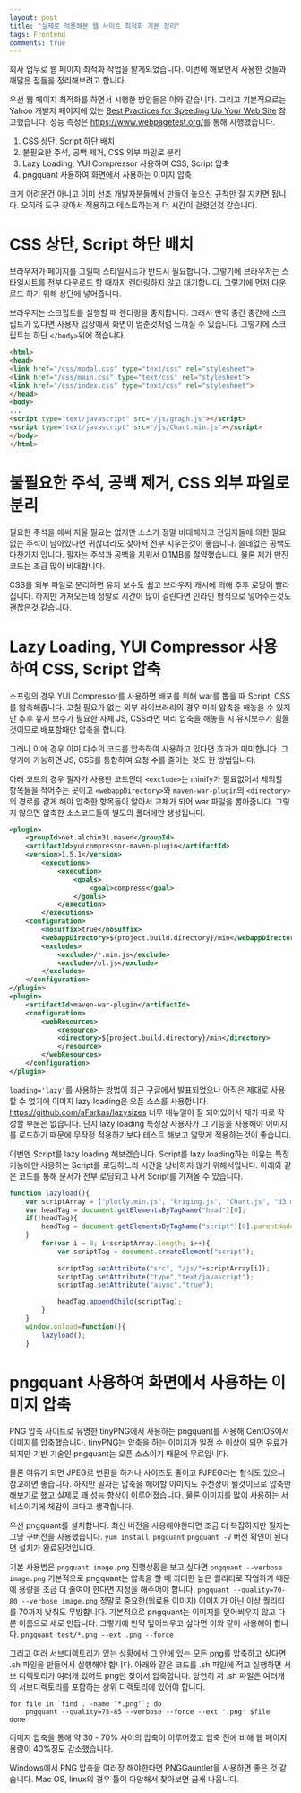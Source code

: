 ```yaml
---
layout: post
title: "실제로 적용해본 웹 사이트 최적화 기본 정리"
tags: Frontend
comments: true
---
```


회사 업무로 웹 페이지 최적화 작업을 맡게되었습니다.
이번에 해보면서 사용한 것들과 깨달은 점들을 정리해보려고 합니다.

우선 웹 페이지 최적화를 하면서 시행한 방안들은 이와 같습니다.
그리고 기본적으로는 Yahoo 개발자 페이지에 있는 [Best Practices for Speeding Up Your Web Site](https://developer.yahoo.com/performance/rules.html) 참고했습니다.
성능 측정은 <https://www.webpagetest.org/>를 통해 시행했습니다.

1. CSS 상단, Script 하단 배치
2. 불필요한 주석, 공백 제거, CSS 외부 파일로 분리
3. Lazy Loading, YUI Compressor 사용하여 CSS, Script 압축
4. pngquant 사용하여 화면에서 사용하는 이미지 압축

크게 어려운건 아니고 이미 선조 개발자분들께서 만들어 놓으신 규칙만 잘 지키면 됩니다.
오히려 도구 찾아서 적용하고 테스트하는게 더 시간이 걸렸던것 같습니다.

# CSS 상단, Script 하단 배치

브라우저가 페이지를 그릴때 스타일시트가 반드시 필요합니다.
그렇기에 브라우저는 스타일시트를 전부 다운로드 할 때까지 렌더링하지 않고 대기합니다.
그렇기에 먼저 다운로드 하기 위해 상단에 넣어줍니다.

브라우저는 스크립트를 실행할 때 렌더링을 중지합니다.
그래서 만약 중간 중간에 스크립트가 있다면 사용자 입장에서 화면이 멈춘것처럼 느껴질 수 있습니다.
그렇기에 스크립트는 하단 `</body>`위에 적습니다.

```html
<html>
<head>
<link href="/css/modal.css" type="text/css" rel="stylesheet">
<link href="/css/main.css" type="text/css" rel="stylesheet">
<link href="/css/index.css" type="text/css" rel="stylesheet">
</head>
<body>
...
<script type="text/javascript" src="/js/graph.js"></script>
<script type="text/javascript" src="/js/Chart.min.js"></script>
</body>
</html>
```

# 불필요한 주석, 공백 제거, CSS 외부 파일로 분리

필요한 주석을 애써 지울 필요는 없지만 소스가 정말 비대해지고 전임자들에 의한 필요없는 주석이 남아있다면
귀찮더라도 찾아서 전부 지우는것이 좋습니다. 쓸데없는 공백도 마찬가지 입니다.
필자는 주석과 공백을 지워서 0.1MB를 절약했습니다.
물론 제가 만진 코드는 조금 많이 비대합니다.

CSS를 외부 파일로 분리하면 유지 보수도 쉽고 브라우저 캐시에 의해 추후 로딩이 빨라집니다.
하지만 가져오는데 정말로 시간이 많이 걸린다면 인라인 형식으로 넣어주는것도 괜찮은것 같습니다.

# Lazy Loading, YUI Compressor 사용하여 CSS, Script 압축

스프링의 경우 YUI Compressor를 사용하면 배포를 위해 war를 뽑을 때 Script, CSS를 압축해줍니다.
고칠 필요가 없는 외부 라이브러리의 경우 미리 압축을 해놓을 수 있지만 추후 유지 보수가 필요한
자체 JS, CSS라면 미리 압축을 해놓을 시 유지보수가 힘들것이므로 배포할때만 압축을 합니다.

그러나 이에 경우 이미 다수의 코드를 압축하여 사용하고 있다면 효과가 미미합니다.
그렇기에 가능하면 JS, CSS를 통합하여 요청 수를 줄이는 것도 한 방법입니다.

아래 코드의 경우 필자가 사용한 코드인데 `<exclude>`는 minify가 필요없어서 제외할 항목들을 적어주는 곳이고 `<webappDirectory>`와 `maven-war-plugin`의 `<directory>`의 경로를 같게 해야 압축한 항목들이 알아서 교체가 되어
war 파일을 뽑아줍니다. 그렇지 않으면 압축한 소스코드들이 별도의 폴더에만 생성됩니다.


```xml
<plugin>
    <groupId>net.alchim31.maven</groupId>
    <artifactId>yuicompressor-maven-plugin</artifactId>
    <version>1.5.1</version>
        <executions>
            <execution>
                <goals>
                    <goal>compress</goal>
                </goals>
            </execution>
        </executions>
    <configuration>
        <nosuffix>true</nosuffix>
        <webappDirectory>${project.build.directory}/min</webappDirectory>
        <excludes>
            <exclude>/*.min.js</exclude>
            <exclude>/ol.js</exclude>
        </excludes>
    </configuration>
</plugin>
<plugin>
    <artifactId>maven-war-plugin</artifactId>
    <configuration>
        <webResources>
            <resource>
            <directory>${project.build.directory}/min</directory>
            </resource>
        </webResources>
    </configuration>
</plugin>
```


`loading='lazy'`를 사용하는 방법이 최근 구글에서 발표되었으나 아직은 제대로 사용할 수 없기에 이미지 lazy loading은
오픈 소스를 사용합니다.
<https://github.com/aFarkas/lazysizes>
너무 매뉴얼이 잘 되어있어서 제가 따로 작성할 부분은 없습니다.
단지 lazy loading 특성상 사용자가 그 기능을 사용해야 이미지를 로드하기 때문에 무작정 적용하기보다 테스트 해보고 알맞게 적용하는것이 좋습니다.

이번엔 Script를 lazy loading 해보겠습니다.
Script를 lazy loading하는 이유는 특정 기능에만 사용하는 Script를 로딩하느라 시간을 낭비하지 않기 위해서입니다.
아래와 같은 코드를 통해 문서가 전부 로딩되고 나서 Script를 가져올 수 있습니다.


```javascript
function lazyload(){
    var scriptArray = ["plotly.min.js", "kriging.js", "Chart.js", "d3.min.js", "html2canvas.min.js"];
    var headTag = document.getElementsByTagName("head")[0];
    if(!headTag){
        headTag = document.getElementsByTagName("script")[0].parentNode;
    }
		for(var i = 0; i<scriptArray.length; i++){
			var scriptTag = document.createElement("script");
		    
		    scriptTag.setAttribute("src", "/js/"+scriptArray[i]);
		    scriptTag.setAttribute("type","text/javascript");
		    scriptTag.setAttribute("async","true");
			
			headTag.appendChild(scriptTag);   
		}
	}
	window.onload=function(){
		lazyload();
	}
```


# pngquant 사용하여 화면에서 사용하는 이미지 압축

PNG 압축 사이트로 유명한 tinyPNG에서 사용하는 pngquant를 사용해 CentOS에서 이미지를 압축했습니다.
tinyPNG는 압축을 하는 이미지가 일정 수 이상이 되면 유료가 되지만 기반 기술인 pngquant는 오픈 소스이기 때문에 무료입니다.

물론 여유가 되면 JPEG로 변환을 하거나 사이즈도 줄이고 PJPEG라는 형식도 있으니 참고하면 좋습니다.
하지만 필자는 압축을 해야할 이미지도 수천장이 될것이므로 압축만 해보기로 했고 실제로 꽤
성능 향상이 이루어졌습니다. 물론 이미지를 많이 사용하는 서비스이기에 체감이 크다고 생각합니다.

우선 pngquant를 설치합니다.
최신 버전을 사용해야한다면 조금 더 복잡하지만 필자는 그냥 구버전을 사용했습니다.
`yum install pngquant`
`pngquant -V`
버전 확인이 된다면 설치가 완료된것입니다.

기본 사용법은 `pngquant image.png`
진행상황을 보고 싶다면 `pngquant --verbose image.png`
기본적으로 pngquant는 압축을 할 때 최대한 높은 퀄리티로 작업하기 때문에
용량을 조금 더 줄여야 한다면 지정을 해주어야 합니다.
`pngquant --quality=70-80 --verbose image.png`
정말로 중요한(의료용 이미지) 이미지가 아닌 이상 퀄리티를 70까지 낮춰도 무방합니다.
기본적으로 pngquant는 이미지를 덮어씌우지 않고 다른 이름으로 새로 만듭니다.
그렇기에 만약 덮어씌우고 싶다면 이와 같이 사용해야 합니다.
`pngquant test/*.png --ext .png --force`

그리고 여러 서브디렉토리가 있는 상황에서 그 안에 있는 모든 png를 압축하고 싶다면
.sh 파일을 만들어서 실행해야 합니다.
아래와 같은 코드를 .sh 파일에 적고 실행하면 서브 디렉토리가 여러개 있어도 png만 찾아서
압축합니다. 당연히 저 .sh 파일은 여러개의 서브디렉토리를 포함하는 상위 디렉토리에 있어야 합니다.


```shell
for file in `find . -name '*.png'`; do
    pngquant --quality=75-85 --verbose --force --ext '.png' $file
done
```


이미지 압축을 통해 약 30 - 70% 사이의 압축이 이루어졌고 압축 전에 비해 웹 페이지 용량이 40%정도 감소했습니다.

Windows에서 PNG 압축을 여러장 해야한다면 PNGGauntlet을 사용하면 좋은 것 같습니다.
Mac OS, linux의 경우 툴이 다양해서 찾아보면 금새 나옵니다.